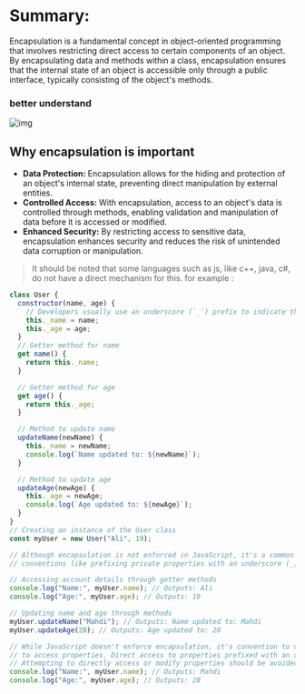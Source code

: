 # Summary:

Encapsulation is a fundamental concept in object-oriented programming that involves restricting direct access to certain components of an object. By encapsulating data and methods within a class, encapsulation ensures that the internal state of an object is accessible only through a public interface, typically consisting of the object's methods.

### better understand

![img](https://www.geekboots.com/_next/image?url=https%3A%2F%2Fcdn.geekboots.com%2Fgeek%2Fconcept-of-encapsulation-in-oops-hero-1654943920329.webp&w=1080&q=75)

## Why encapsulation is important

- **Data Protection:** Encapsulation allows for the hiding and protection of an object's internal state, preventing direct manipulation by external entities.
- **Controlled Access:** With encapsulation, access to an object's data is controlled through methods, enabling validation and manipulation of data before it is accessed or modified.
- **Enhanced Security:** By restricting access to sensitive data, encapsulation enhances security and reduces the risk of unintended data corruption or manipulation.

> It should be noted that some languages ​​such as js, like c++, java, c#, do not have a direct mechanism for this.
> for example :

```javascript
class User {
  constructor(name, age) {
    // Developers usually use an underscore (`_`) prefix to indicate that a property or method should be treated as private.
    this._name = name;
    this._age = age;
  }
  // Getter method for name
  get name() {
    return this._name;
  }

  // Getter method for age
  get age() {
    return this._age;
  }

  // Method to update name
  updateName(newName) {
    this._name = newName;
    console.log(`Name updated to: ${newName}`);
  }

  // Method to update age
  updateAge(newAge) {
    this._age = newAge;
    console.log(`Age updated to: ${newAge}`);
  }
}
// Creating an instance of the User class
const myUser = new User("Ali", 19);

// Although encapsulation is not enforced in JavaScript, it's a common practice to use
// conventions like prefixing private properties with an underscore (_).

// Accessing account details through getter methods
console.log("Name:", myUser.name); // Outputs: Ali
console.log("Age:", myUser.age); // Outputs: 19

// Updating name and age through methods
myUser.updateName("Mahdi"); // Outputs: Name updated to: Mahdi
myUser.updateAge(20); // Outputs: Age updated to: 20

// While JavaScript doesn't enforce encapsulation, it's convention to use getter methods
// to access properties. Direct access to properties prefixed with an underscore is discouraged.
// Attempting to directly access or modify properties should be avoided to maintain encapsulation.
console.log("Name:", myUser.name); // Outputs: Mahdi
console.log("Age:", myUser.age); // Outputs: 20
```
